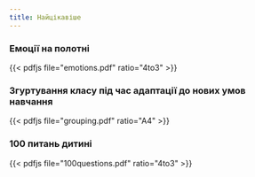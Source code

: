 ```yaml
---
title: Найцікавіше
---
```

### Емоції на полотні

{{< pdfjs file="emotions.pdf" ratio="4to3" >}}

### Згуртування класу під час адаптації до нових умов навчання

{{< pdfjs file="grouping.pdf" ratio="A4" >}}


### 100 питань дитині

{{< pdfjs file="100questions.pdf" ratio="4to3" >}}
